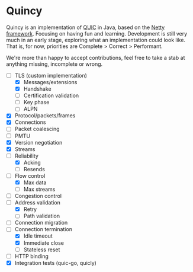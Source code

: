 # Quincy

Quincy is an implementation of [QUIC](https://quicwg.org/) in Java, based 
on the [Netty framework](https://netty.io/). Focusing on having fun and 
learning. Development is still very much in an early stage, exploring what 
an implementation could look like. That is, for now, priorities are 
Complete > Correct > Performant.

We're more than happy to accept contributions, feel free to take a stab at 
anything missing, incomplete or wrong.

- [ ] TLS (custom implementation)
  - [X] Messages/extensions
  - [X] Handshake
  - [ ] Certification validation
  - [ ] Key phase
  - [ ] ALPN
- [X] Protocol/packets/frames
- [X] Connections
- [ ] Packet coalescing
- [ ] PMTU
- [X] Version negotiation
- [X] Streams
- [ ] Reliability
  - [X] Acking
  - [ ] Resends
- [ ] Flow control
  - [X] Max data
  - [ ] Max streams
- [ ] Congestion control
- [ ] Address validation
  - [X] Retry
  - [ ] Path validation
- [ ] Connection migration
- [ ] Connection termination
  - [X] Idle timeout
  - [X] Immediate close
  - [ ] Stateless reset
- [ ] HTTP binding
- [X] Integration tests (quic-go, quicly)
